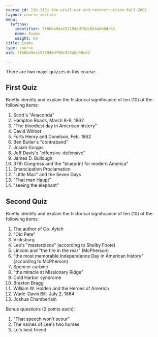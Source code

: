 ```yaml
---
course_id: 21h-116j-the-civil-war-and-reconstruction-fall-2005
layout: course_section
menu:
  leftnav:
    identifier: 7f6bba9aa1571948df98c924a8e0dc63
    name: Exams
    weight: 60
title: Exams
type: course
uid: 7f6bba9aa1571948df98c924a8e0dc63

---
```


There are two major quizzes in this course.

First Quiz
----------

Briefly identify and explain the historical significance of ten (10) of the following items:

1.  Scott's "Anaconda"
2.  Hampton Roads, March 8-9, 1862
3.  "The bloodiest day in American history"
4.  David Wilmot
5.  Forts Henry and Donelson, Feb. 1862
6.  Ben Butler's "contraband"
7.  Josiah Gorgas
8.  Jeff Davis's "offensive-defensive"
9.  James D. Bullough
10.  37th Congress and the "blueprint for modern America"
11.  Emancipation Proclamation
12.  "Little Mac" and the Seven Days
13.  "That man Haupt"
14.  "seeing the elephant"

Second Quiz
-----------

Briefly identify and explain the historical significance of ten (10) of the following items:

1.  The author of Co. _Aytch_
2.  "Old Pete"
3.  Vicksburg
4.  Lee's "masterpiece" (according to Shelby Foote)
5.  Lincoln and "the fire in the rear" (McPherson)
6.  "the most memorable Independence Day in American history" (according to McPherson)
7.  Spencer carbine
8.  "the miracle at Missionary Ridge"
9.  Cold Harbor syndrome
10.  Braxton Bragg
11.  William W. Holden and the Heroes of America
12.  Wade-Davis Bill, July 2, 1864
13.  Joshua Chamberlain

Bonus questions (2 points each):

1.  "That speech won't scour"
2.  The names of Lee's two horses
3.  Lo's best friend